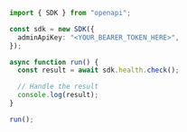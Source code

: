 <!-- Start SDK Example Usage [usage] -->
```typescript
import { SDK } from "openapi";

const sdk = new SDK({
  adminApiKey: "<YOUR_BEARER_TOKEN_HERE>",
});

async function run() {
  const result = await sdk.health.check();

  // Handle the result
  console.log(result);
}

run();

```
<!-- End SDK Example Usage [usage] -->